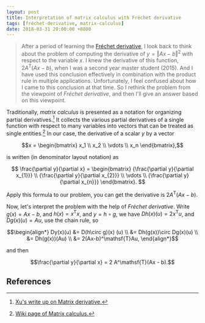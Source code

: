 ```yaml
---
layout: post
title: Interpretation of matrix calculus with Fréchet derivative
tags: [fréchet-derivative, matrix-calculus]
date: 2018-03-31 20:00:00 +0800
---
```


> After a period of learning the [Fréchet derivative](https://en.wikipedia.org/wiki/Fréchet_derivative), I look back to think about the problem of computing the derivative of $y = \Vert A x - b \Vert^2$ with respect to the variable $x$. I knew the derivative of this function, $2A^\mathsf{T}(Ax - b)$, when I was a second year master student (2015). And I have used this conclusion effectively in combination with the product rule in multiple applications. Unfortunately, I feel confused about how I came to this conclusion at that time. So I rethink the problem from the viewpoint of *Fréchet derivative*, and then I'll give an answer based on this viewpoint.

Traditionally, *matrix calculus* is presented as a notation for organizing partial derivatives.[^1] It collects the various partial derivatives of a single function with respect to many variables into vectors that can be treated as single entities.[^2] In our case, the derivative of a scalar $y$ by a vector

$$x = \begin{bmatrix} x_1 \\ x_2 \\ \vdots \\ x_n \end{bmatrix},$$

is written (in denominator layout notation) as

$$
\frac{\partial y}{\partial x} =
    \begin{bmatrix}
        {\frac{\partial y}{\partial x_{1}}} \\
        {\frac{\partial y}{\partial x_{2}}} \\
        \vdots \\
        {\frac{\partial y}{\partial x_{n}}}
    \end{bmatrix}.
$$

Apply this formula to our problem, you can get the derivative is $2A^\mathsf{T}(Ax - b)$.

Now, let's interpret the problem with the help of *Fréchet derivative*. Write $g(x) = A x - b$, and $h(x) = x^\mathsf{T}x$, and $y = h \circ g$, we have $Dh(x)(u) = 2x^\mathsf{T}u$, and $Dg(x)(u) = Au$, use the chain rule, so

$$\begin{align*}
    Dy(x)(u) &= D(h\circ g)(x) (u) \\
    &= Dh(g(x))\circ Dg(x)(u) \\
    &= Dh(g(x))(Au) \\
    &= 2(Ax-b)^\mathsf{T}Au,
\end{align*}$$

and then

$$\frac{\partial y}{\partial x} = 2 A^\mathsf{T}(Ax - b).$$

## References

  [^1]: [Xu's write up on Matrix derivative.](http://www.cs.cmu.edu/~minx/matrixcal.pdf)
  [^2]: [Wiki page of Matrix calculus.](https://en.wikipedia.org/wiki/Matrix_calculus)
